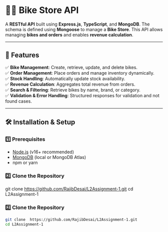 # 🚴‍♂️ **Bike Store API**  

A **RESTful API** built using **Express.js**, **TypeScript**, and **MongoDB**. The schema is defined using **Mongoose** to manage a **Bike Store**. This API allows managing **bikes and orders** and enables **revenue calculation**.

---

## 📌 **Features**  

✅ **Bike Management**: Create, retrieve, update, and delete bikes.  
✅ **Order Management**: Place orders and manage inventory dynamically.  
✅ **Stock Handling**: Automatically update stock availability.  
✅ **Revenue Calculation**: Aggregates total revenue from orders.  
✅ **Search & Filtering**: Retrieve bikes by name, brand, or category.  
✅ **Validation & Error Handling**: Structured responses for validation and not found cases.  

---

## 🛠️ **Installation & Setup**  

### 1️⃣ **Prerequisites**  
- [Node.js](https://nodejs.org/) (v16+ recommended)  
- [MongoDB](https://www.mongodb.com/) (local or MongoDB Atlas)  
- npm or yarn  

### 2️⃣ **Clone the Repository**  

git clone  https://github.com/RajibDesai/L2Assignment-1.git
cd L2Assignment-1

### 2️⃣ **Clone the Repository**  
```sh
git clone  https://github.com/RajibDesai/L2Assignment-1.git
cd L2Assignment-1
